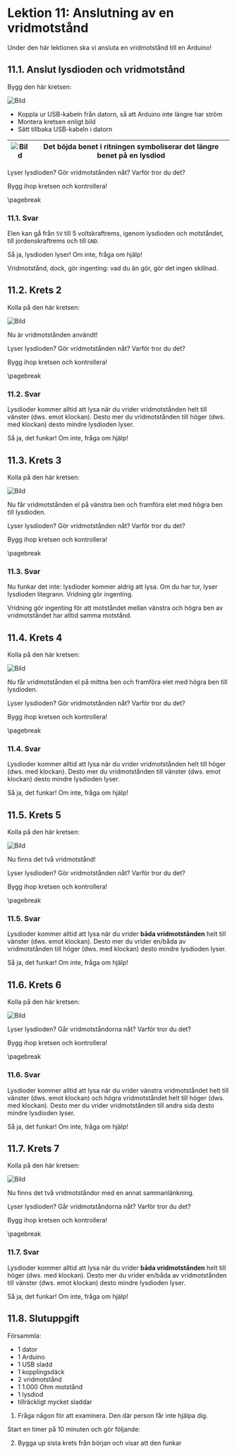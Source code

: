 # Lektion 11: Anslutning av en vridmotstånd

Under den här lektionen ska vi ansluta en vridmotstånd till en Arduino!

## 11.1. Anslut lysdioden och vridmotstånd

Bygg den här kretsen:

![Bild](anslutning_av_en_vridmotstaand_1.png)

- Koppla ur USB-kabeln från datorn, så att Arduino inte längre har ström
- Montera kretsen enligt bild
- Sätt tillbaka USB-kabeln i datorn

![Bild](EmojiBowtie.png) | Det böjda benet i ritningen symboliserar det längre benet på en lysdiod
:-------------:|:----------------------------------------:

Lyser lysdioden? Gör vridmotstånden nåt? Varför tror du det?

Bygg ihop kretsen och kontrollera!

\pagebreak

### 11.1. Svar

Elen kan gå från `5V` till 5 voltskraftrems, igenom lysdioden och motståndet,
till jordenskraftrems och till `GND`.

Så ja, lysdioden lyser! Om inte, fråga om hjälp!

Vridmotstånd, dock, gör ingenting: vad du än gör, gör det ingen skillnad.

## 11.2. Krets 2

Kolla på den här kretsen:

![Bild](anslutning_av_en_vridmotstaand_2.png)

Nu är vridmotstånden användt!

Lyser lysdioden? Gör vridmotstånden nåt? Varför tror du det?

Bygg ihop kretsen och kontrollera!

\pagebreak

### 11.2. Svar

Lysdioder kommer alltid att lysa när du vrider vridmotstånden helt till
vänster (dws. emot klockan).
Desto mer du vridmotstånden till höger (dws. med klockan) desto
mindre lysdioden lyser.

Så ja, det funkar! Om inte, fråga om hjälp!

## 11.3. Krets 3

Kolla på den här kretsen:

![Bild](anslutning_av_en_vridmotstaand_3.png)

Nu får vridmotstånden el på vänstra ben
och framföra elet med högra ben till lysdioden.

Lyser lysdioden? Gör vridmotstånden nåt? Varför tror du det?

Bygg ihop kretsen och kontrollera!

\pagebreak

### 11.3. Svar

Nu funkar det inte: lysdioder kommer aldrig att lysa. Om du har tur, lyser lysdioden
litegrann. Vridning gör ingenting.

Vridning gör ingenting för att motståndet mellan vänstra och högra ben
av vridmotståndet har alltid samma motstånd.

## 11.4. Krets 4

Kolla på den här kretsen:

![Bild](anslutning_av_en_vridmotstaand_4.png)

Nu får vridmotstånden el på mittna ben
och framföra elet med högra ben till lysdioden.

Lyser lysdioden? Gör vridmotstånden nåt? Varför tror du det?

Bygg ihop kretsen och kontrollera!

\pagebreak

### 11.4. Svar

Lysdioder kommer alltid att lysa när du vrider vridmotstånden helt till
höger (dws. med klockan).
Desto mer du vridmotstånden till vänster (dws. emot klockan) desto
mindre lysdioden lyser.

Så ja, det funkar! Om inte, fråga om hjälp!

## 11.5. Krets 5

Kolla på den här kretsen:

![Bild](anslutning_av_en_vridmotstaand_5.png)

Nu finns det två vridmotstånd!

Lyser lysdioden? Gör vridmotstånden nåt? Varför tror du det?

Bygg ihop kretsen och kontrollera!

\pagebreak

### 11.5. Svar

Lysdioder kommer alltid att lysa när du vrider **båda vridmotstånden** helt till
vänster (dws. emot klockan).
Desto mer du vrider en/båda av vridmotstånden till höger (dws. med klockan) desto
mindre lysdioden lyser.

Så ja, det funkar! Om inte, fråga om hjälp!

## 11.6. Krets 6

Kolla på den här kretsen:

![Bild](anslutning_av_en_vridmotstaand_6.png)

Lyser lysdioden? Går vridmotståndorna nåt? Varför tror du det?

Bygg ihop kretsen och kontrollera!

\pagebreak

### 11.6. Svar

Lysdioder kommer alltid att lysa när du vrider vänstra vridmotståndet helt till
vänster (dws. emot klockan) och högra vridmotståndet helt till
höger (dws. med klockan).
Desto mer du vrider vridmotstånden till andra sida desto
mindre lysdioden lyser.

Så ja, det funkar! Om inte, fråga om hjälp!

## 11.7. Krets 7

Kolla på den här kretsen:

![Bild](anslutning_av_en_vridmotstaand_7.png)

Nu finns det två vridmotståndor med en annat sammanlänkning.

Lyser lysdioden? Går vridmotståndorna nåt? Varför tror du det?

Bygg ihop kretsen och kontrollera!

\pagebreak

### 11.7. Svar

Lysdioder kommer alltid att lysa när du vrider **båda vridmotstånden** helt till
höger (dws. med klockan).
Desto mer du vrider en/båda av vridmotstånden till vänster (dws. emot klockan) desto
mindre lysdioden lyser.

Så ja, det funkar! Om inte, fråga om hjälp!

## 11.8. Slutuppgift

Försammla:

- 1 dator
- 1 Arduino
- 1 USB sladd
- 1 kopplingsdäck
- 2 vridmotstånd
- 1 1.000 Ohm motstånd
- 1 lysdiod
- tillräckligt mycket sladdar

1. Fråga någon för att examinera. Den där person får inte hjälpa dig.

Start en timer på 10 minuten och gör följande:

2. Bygga up sista krets från början och visar att den funkar
